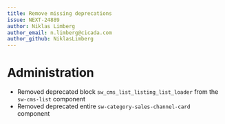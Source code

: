 ```yaml
---
title: Remove missing deprecations
issue: NEXT-24889
author: Niklas Limberg
author_email: n.limberg@cicada.com
author_github: NiklasLimberg
---
```

# Administration
* Removed deprecated block `sw_cms_list_listing_list_loader` from the `sw-cms-list` component
* Removed deprecated entire `sw-category-sales-channel-card` component
